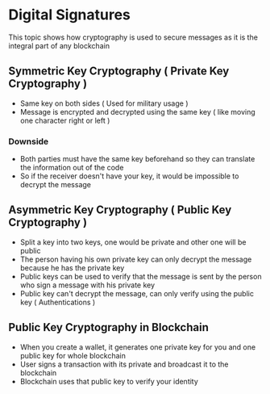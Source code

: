 # Digital Signatures

This topic shows how cryptography is used to secure messages as it is the integral part of any blockchain

## Symmetric Key Cryptography ( Private Key Cryptography )

- Same key on both sides ( Used for military usage )
- Message is encrypted and decrypted using the same key ( like moving one character right or left )

### Downside

- Both parties must have the same key beforehand so they can translate the information out of the code
- So if the receiver doesn't have your key, it would be impossible to decrypt the message

## Asymmetric Key Cryptography ( Public Key Cryptography )

- Split a key into two keys, one would be private and other one will be public
- The person having his own private key can only decrypt the message because he has the private key
- Public keys can be used to verify that the message is sent by the person who sign a message with his private key
- Public key can't decrypt the message, can only verify using the public key ( Authentications )

## Public Key Cryptography in Blockchain

- When you create a wallet, it generates one private key for you and one public key for whole blockchain
- User signs a transaction with its private and broadcast it to the blockchain
- Blockchain uses that public key to verify your identity
